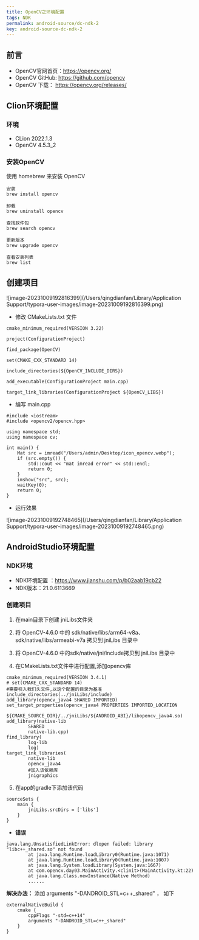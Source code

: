 ```yaml
---
title: OpenCV之环境配置
tags: NDK
permalink: android-source/dc-ndk-2
key: android-source-dc-ndk-2
---
```


## 前言
- OpenCV官网首页：https://opencv.org/
- OpenCV GitHub: https://github.com/opencv
- OpenCV 下载： https://opencv.org/releases/

## Clion环境配置

### 环境

- CLion 2022.1.3
- OpenCV 4.5.3_2

<!--more-->

### 安装OpenCV

使用 homebrew 来安装 OpenCV

```
安装
brew install opencv

卸载
brew uninstall opencv

查找软件包
brew search opencv

更新版本
brew upgrade opencv

查看安装列表
brew list
```

## 创建项目

![image-20231009192816399](/Users/qingdianfan/Library/Application Support/typora-user-images/image-20231009192816399.png)

- 修改 CMakeLists.txt 文件

```
cmake_minimum_required(VERSION 3.22)

project(ConfigurationProject)

find_package(OpenCV)

set(CMAKE_CXX_STANDARD 14)

include_directories(${OpenCV_INCLUDE_DIRS})

add_executable(ConfigurationProject main.cpp)

target_link_libraries(ConfigurationProject ${OpenCV_LIBS})
```

- 编写 main.cpp

```
#include <iostream>
#include <opencv2/opencv.hpp>

using namespace std;
using namespace cv;

int main() {
    Mat src = imread("/Users/admin/Desktop/icon_opencv.webp");
    if (src.empty()) {
        std::cout << "mat imread error" << std::endl;
        return 0;
    }
    imshow("src", src);
    waitKey(0);
    return 0;
}
```

- 运行效果

![image-20231009192748465](/Users/qingdianfan/Library/Application Support/typora-user-images/image-20231009192748465.png)

## AndroidStudio环境配置

### NDK环境

- NDK环境配置 ：https://www.jianshu.com/p/b02aab19cb22
- NDK版本：21.0.6113669

### 创建项目

1. 在main目录下创建 jniLibs文件夹

2. 将 OpenCV-4.6.0  中的 sdk/native/libs/arm64-v8a、sdk/native/libs/armeabi-v7a 拷贝到 jniLibs 目录中
3. 将 OpenCV-4.6.0 中的sdk/native/jni/include拷贝到 jniLibs 目录中
4. 在CMakeLists.txt文件中进行配置,添加opencv库

```
cmake_minimum_required(VERSION 3.4.1)
# set(CMAKE_CXX_STANDARD 14)
#需要引入我们头文件,以这个配置的目录为基准
include_directories(../jniLibs/include)
add_library(opencv_java4 SHARED IMPORTED)
set_target_properties(opencv_java4 PROPERTIES IMPORTED_LOCATION
        ${CMAKE_SOURCE_DIR}/../jniLibs/${ANDROID_ABI}/libopencv_java4.so)
add_library(native-lib
        SHARED
        native-lib.cpp)
find_library( 
        log-lib
        log)
target_link_libraries( 
        native-lib
        opencv_java4
        #加入该依赖库
        jnigraphics

```

5. 在app的gradle下添加该代码

```
sourceSets {
    main {
        jniLibs.srcDirs = ['libs']
    }
}
```

- <b>错误</b>

```
java.lang.UnsatisfiedLinkError: dlopen failed: library "libc++_shared.so" not found
        at java.lang.Runtime.loadLibrary0(Runtime.java:1071)
        at java.lang.Runtime.loadLibrary0(Runtime.java:1007)
        at java.lang.System.loadLibrary(System.java:1667)
        at com.opencv.day03.MainActivity.<clinit>(MainActivity.kt:22)
        at java.lang.Class.newInstance(Native Method)
        ......

```

<b>解决办法：</b>
添加 arguments "-DANDROID_STL=c++_shared" ， 如下

```
externalNativeBuild {
    cmake {
        cppFlags "-std=c++14"
        arguments "-DANDROID_STL=c++_shared"
    }
}

```





